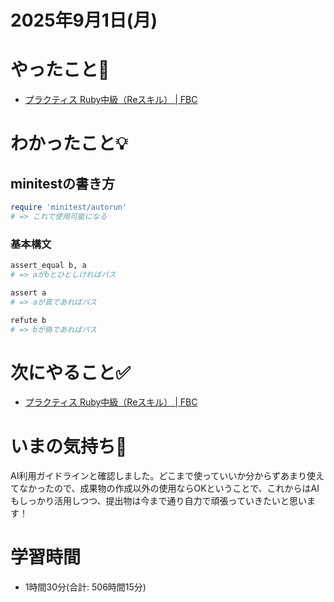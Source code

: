 # 2025年9月1日(月)

# やったこと📝

- [プラクティス Ruby中級（Reスキル） \| FBC](https://bootcamp.fjord.jp/practices/320)

# わかったこと💡

## minitestの書き方
```ruby
require 'minitest/autorun'
# => これで使用可能になる
```

### 基本構文
```ruby
assert_equal b, a
# => aがbとひとしければパス

assert a
# => aが真であればパス

refute b
# => bが偽であればパス
```
# 次にやること✅

- [プラクティス Ruby中級（Reスキル） \| FBC](https://bootcamp.fjord.jp/practices/320)

# いまの気持ち🫶

AI利用ガイドラインと確認しました。どこまで使っていいか分からずあまり使えてなかったので、成果物の作成以外の使用ならOKということで、これからはAIもしっかり活用しつつ、提出物は今まで通り自力で頑張っていきたいと思います！

# 学習時間

- 1時間30分(合計: 506時間15分)
